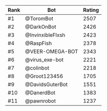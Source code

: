 Rank|Bot|Rating
---|---|---
#1|@ToromBot|2507
#2|@DarkOnBot|2426
#3|@InvinxibleFlxsh|2423
#4|@RaspFish|2378
#5|@VEER-OMEGA-BOT|2343
#6|@virus_exe-bot|2221
#7|@colinbot|2218
#8|@Groot123456|1705
#9|@DavidsGuterBot|1551
#10|@DanerdBot|1383
#11|@pawnrobot|1237
